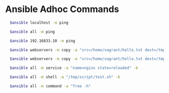 # Ansible Adhoc Commands
```sh
  $ansible localhost -m ping
```

```sh
  $ansible all -m ping
```

```sh
  $ansible 192.16833.10 -m ping
```

```sh
  $ansible webservers -m copy -a "src=/home/vagrant/hello.txt dest=/tmp/script" -b --ask-become-pass
```

```sh
  $ansible webservers -m copy -a "src=/home/vagrant/hello.txt dest=/tmp/script/ mode=0777" -b --ask-become-pass
```

```sh
  $ansible all -m service -a "name=nginx state=reloaded" -b
```

```sh
  $ansible all -m shell -a "/tmp/script/test.sh" -b
```

```sh
  $ansible all -m command -a "free -h"
```
